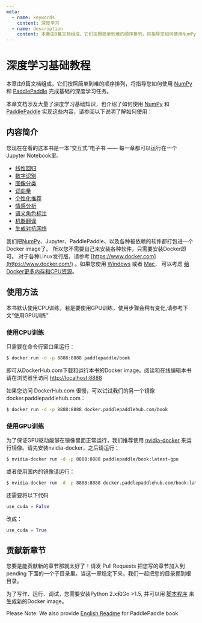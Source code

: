 ```yaml
---
meta:
  - name: keywords
    content: 深度学习
  - name: description
    content: 本章由9篇文档组成，它们按照简单到难的顺序排列，将指导您如何使用NumPy和PaddlePaddle完成基础的深度学习任务。
---
```


# 深度学习基础教程

本章由9篇文档组成，它们按照简单到难的顺序排列，将指导您如何使用 [NumPy](https://www.numpy.org.cn) 和 [PaddlePaddle](https://www.paddlepaddle.org.cn/?from=pandas-cn) 完成基础的深度学习任务。

本章文档涉及大量了深度学习基础知识，也介绍了如何使用 [NumPy](https://www.numpy.org.cn) 和 [PaddlePaddle](https://www.paddlepaddle.org.cn/?from=pandas-cn) 实现这些内容，请参阅以下说明了解如何使用：

## 内容简介

您现在在看的这本书是一本“交互式”电子书 —— 每一章都可以运行在一个Jupyter Notebook里。

- [线性回归](fit_a_line)
- [数字识别](fit_a_line)
- [图像分类](fit_a_line)
- [词向量](fit_a_line)
- [个性化推荐](fit_a_line)
- [情感分析](fit_a_line)
- [语义角色标注](fit_a_line)
- [机器翻译](fit_a_line)
- [生成对抗网络](fit_a_line)

我们把[NumPy](https://www.numpy.org.cn/)、Jupyter、PaddlePaddle、以及各种被依赖的软件都打包进一个Docker image了。
所以您不需要自己来安装各种软件，只需要安装Docker即可。
对于各种Linux发行版，请参考 [https://www.docker.com](https://www.docker.com/) 。如果您使用 [Windows](https://www.docker.com/docker-windows) 或者 [Mac](https://www.docker.com/docker-mac)，
可以考虑 [给Docker更多内存和CPU资源](http://stackoverflow.com/a/39720010/724872)。

## 使用方法

本书默认使用CPU训练，若是要使用GPU训练，使用步骤会稍有变化,请参考下文“使用GPU训练”

### 使用CPU训练

只需要在命令行窗口里运行：

``` bash
$ docker run -d -p 8888:8888 paddlepaddle/book
```

即可从DockerHub.com下载和运行本书的Docker image。阅读和在线编辑本书请在浏览器里访问 [http://localhost:8888](http://localhost:8888/)

如果您访问 DockerHub.com 很慢，可以试试我们的另一个镜像 docker.paddlepaddlehub.com：

``` bash
$ docker run -d -p 8888:8888 docker.paddlepaddlehub.com/book
```

### 使用GPU训练

为了保证GPU驱动能够在镜像里面正常运行，我们推荐使用 [nvidia-docker](https://github.com/NVIDIA/nvidia-docker) 来运行镜像。请先安装nvidia-docker，之后请运行：

``` bash
$ nvidia-docker run -d -p 8888:8888 paddlepaddle/book:latest-gpu
```

或者使用国内的镜像请运行：

``` bash
$ nvidia-docker run -d -p 8888:8888 docker.paddlepaddlehub.com/book:latest-gpu
```

还需要将以下代码

``` python
use_cuda = False
```

改成：

``` python
use_cuda = True
```

## 贡献新章节

您要是能贡献新的章节那就太好了！请发 Pull Requests 把您写的章节加入到 pending 下面的一个子目录里。当这一章稳定下来，我们一起把您的目录挪到根目录。

为了写作、运行、调试，您需要安装Python 2.x和Go >1.5, 并可以用 [脚本程序](https://github.com/PaddlePaddle/book/blob/develop/.tools/convert-markdown-into-ipynb-and-test.sh) 来生成新的Docker image。

Please Note: We also provide [English Readme](https://github.com/PaddlePaddle/book/blob/develop/README.md) for PaddlePaddle book